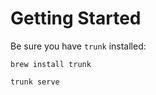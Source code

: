 # Getting Started
Be sure you have `trunk` installed:
```
brew install trunk
```

```
trunk serve
```